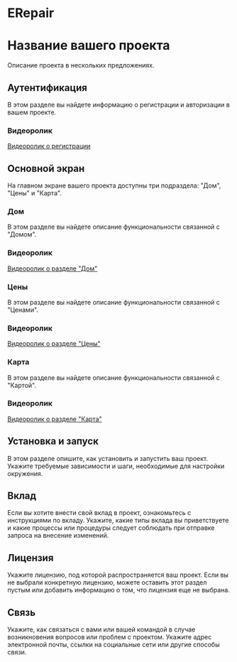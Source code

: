 # ERepair

# Название вашего проекта

Описание проекта в нескольких предложениях.

## Аутентификация

В этом разделе вы найдете информацию о регистрации и авторизации в вашем проекте. 

### Видеоролик

[Видеоролик о регистрации](ссылка_на_видео)

## Основной экран

На главном экране вашего проекта доступны три подраздела: "Дом", "Цены" и "Карта".

### Дом

В этом разделе вы найдете описание функциональности связанной с "Домом".

### Видеоролик

[Видеоролик о разделе "Дом"](ссылка_на_видео)

### Цены

В этом разделе вы найдете описание функциональности связанной с "Ценами".

### Видеоролик

[Видеоролик о разделе "Цены"](ссылка_на_видео)

### Карта

В этом разделе вы найдете описание функциональности связанной с "Картой".

### Видеоролик

[Видеоролик о разделе "Карта"](ссылка_на_видео)

## Установка и запуск

В этом разделе опишите, как установить и запустить ваш проект. Укажите требуемые зависимости и шаги, необходимые для настройки окружения.

## Вклад

Если вы хотите внести свой вклад в проект, ознакомьтесь с инструкциями по вкладу. Укажите, какие типы вклада вы приветствуете и какие процессы или процедуры следует соблюдать при отправке запроса на внесение изменений.

## Лицензия

Укажите лицензию, под которой распространяется ваш проект. Если вы не выбрали конкретную лицензию, можете оставить этот раздел пустым или добавить информацию о том, что лицензия еще не выбрана.

## Связь

Укажите, как связаться с вами или вашей командой в случае возникновения вопросов или проблем с проектом. Укажите адрес электронной почты, ссылки на социальные сети или другие способы связи.

